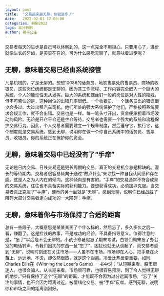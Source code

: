 ```yaml
---
layout: post
title:  "交易越来越无聊，你就进步了"
date:   2022-02-01 12:00:00
categories: 韩剧2022
tags: 高分韩剧
author: 躺平公主
---
```


交易者每天的进步是自己可以体察到的，这一点完全不用担心。只要用心了，进步就像生长的牙齿，是实实在在的。可为什么感觉无聊了，就意味着进步呢？

## 无聊，意味着交易已经由系统接管
凡是机械的，才是无聊的。想想10086的话务员、地铁售票处的售票员、商场的收银员，这些岗位统统都是无聊的，因为其工作流程、工作内容完全嵌入一个巨大的系统，个人的能动性无从发挥。巨大的系统和螺丝钉一般的岗位是对人性的摧残，但不可否认的是，这种岗位的出错几率很低。一个收银员、一个话务员出的错误很少会多过、大过出租汽车司机。他们所处的强大系统保护了他们，严格按照系统要求合规工作，就不会出错。交易也是一样。每一笔头寸开出，资金便承担着市场波动的风险。无论是开仓平仓还是空仓等待，交易者也需要一个强大的系统和流程保护交易行为。因此，个人交易者需要建立一个规章制度，然后遵守它，执行它，这个制度就是交易系统。感到无聊，说明你在做一个你自己系统中的话务员、售票员、收银员，你的系统正在保护你的资金。

## 无聊，意味着交易中已经没有了“手痒”
无论是日内交易、日线交易还是更长周期的交易，真正的交易机会总是稀缺的。漫长的等待期内，交易者很容易倾向于通过“做点什么”来寻找一种自我认同感和存在感。这是人之为人内在的倾向。这种倾向是有害的。“手痒”的交易通常不符合成熟的交易系统，往往也不具备实际的获利能力。要想获得成功，必须加以克服。当交易者真正克服了“手痒”，硬币的另一面就是“无聊”。感到无聊，说明你已经战胜了阻碍大部分交易者走向成功的一大障碍：手痒。

## 无聊，意味着你与市场保持了合适的距离
总有一些段子，大概意思是某某某买了个什么标的，然后忘了，多久多久之后一看，赚翻了。这是捡钱的故事，不是成功的经验，不具备指导意义。值得注意的是，“忘了”以后是不会无聊的。小孩子寒暑假忘了期末考试，白领们周末忘了办公室的电话铃声，令我们困扰的东西一旦“忘了”，困扰也就无从谈起了。而交易者感到“无聊”，说明时刻还在关注市场——人虽不在市场，市场却在人心。把手悬在火苗上，远远地，不烫，却依然很热，就是这个距离。冷爱比热爱更重要。如同Charles Ellis在《Winning the Loser’s Game》一书中说：“从短期来看，股市很迷人，也很会骗人。从长期来看，市场很可靠，也很容易预测，到了令人觉得无聊的地步。”只有保持了这个“无聊”的距离，才能既不会因为过分远离市场，“忘了”关注的事情，也不会因为距离过近，被情绪化交易，被“手痒”反噬。感到无聊，说明你和市场之间的距离刚刚好。
